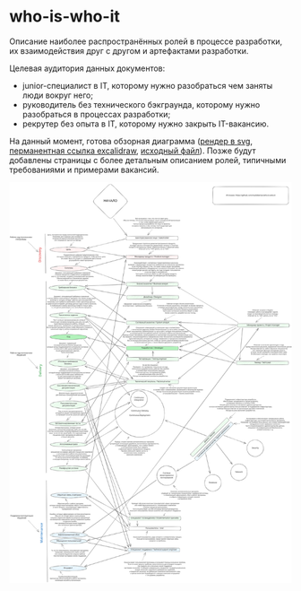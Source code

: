 # who-is-who-it
Описание наиболее распространённых ролей в процессе разработки, их взаимодействия друг с другом и артефактами разработки.

Целевая аудитория данных документов:
- junior-специалист в IT, которому нужно разобраться чем заняты люди вокруг него;
- руководитель без технического бэкграунда, которому нужно разобраться в процессах разработки;
- рекрутер без опыта в IT, которому нужно закрыть IT-вакансию.

На данный момент, готова обзорная диаграмма ([рендер в svg](who-is-who-it.excalidraw.svg), [перманентная ссылка excalidraw](https://excalidraw.com/#json=rDqtRlxZmY8S5SnwXOHvX,SnSpD8QYf_L9aBIzW0sKkg), [исходный файл](who-is-who-it.excalidraw)).
Позже будут добавлены страницы с более детальным описанием ролей, типичными требованиями и примерами вакансий.

![Обзорная диаграмма](who-is-who-it.excalidraw.svg)
